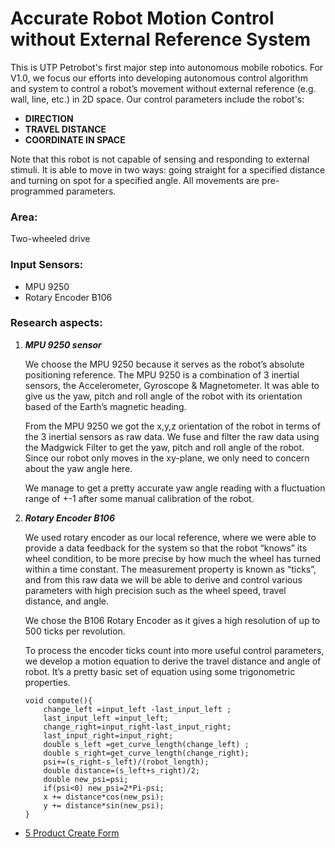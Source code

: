 # Accurate Robot Motion Control without External Reference System 

This is UTP Petrobot's first major step into autonomous mobile robotics. For V1.0, we focus our efforts into developing autonomous
control algorithm and system to control a robot’s movement without external reference (e.g. wall, line, etc.) in 2D space. 
Our control parameters include the robot's:
* **DIRECTION**
* **TRAVEL DISTANCE**
* **COORDINATE IN SPACE**

Note that this robot is not capable of sensing and responding to external stimuli. It is able to move in two ways: going straight for a
specified distance and turning on spot for a specified angle. All movements are pre-programmed parameters. 

### Area:
Two-wheeled drive

### Input Sensors:
* MPU 9250
* Rotary Encoder B106

### Research aspects:
1. ***MPU 9250 sensor***
    
    We choose the MPU 9250 because it serves as the robot’s absolute positioning reference. The MPU 9250 is a combination of 3 inertial sensors, the Accelerometer, Gyroscope & Magnetometer. It was able to give us the yaw, pitch and roll angle of the robot with its orientation based of the Earth’s magnetic heading. 
    
    From the MPU 9250 we got the x,y,z orientation of the robot in terms of the 3 inertial sensors as raw data. We fuse and filter the raw data using the Madgwick Filter to get the yaw, pitch and roll angle of the robot. Since our robot only moves in the xy-plane, we only need to concern about the yaw angle here.
    
    We manage to get a pretty accurate yaw angle reading with a fluctuation range of +-1 after some manual calibration of the robot.
    
2. ***Rotary Encoder B106***

    We used rotary encoder as our local reference, where we were able to provide a data feedback for the system so that the robot “knows” its wheel condition, to be more precise by how much the wheel has turned within a time constant. The measurement property is known as “ticks”, and from this raw data we will be able to derive and control various parameters with high precision such as the wheel speed, travel distance, and angle.
    
    We chose the B106 Rotary Encoder as it gives a high resolution of up to 500 ticks per revolution.
    
    To process the encoder ticks count into more useful control parameters, we develop a motion equation to derive the travel distance and angle of robot. It’s a pretty basic set of equation using some trigonometric properties.
    
    ```
    void compute(){
        change_left =input_left -last_input_left ;
        last_input_left =input_left;
        change_right=input_right-last_input_right;
        last_input_right=input_right;
        double s_left =get_curve_length(change_left) ;
        double s_right=get_curve_length(change_right);
        psi+=(s_right-s_left)/(robot_length); 
        double distance=(s_left+s_right)/2;
        double new_psi=psi;
        if(psi<0) new_psi=2*Pi-psi;
        x += distance*cos(new_psi); 
        y += distance*sin(new_psi);
    }
    ```
 



* [5 Product Create Form](www.google.com)
